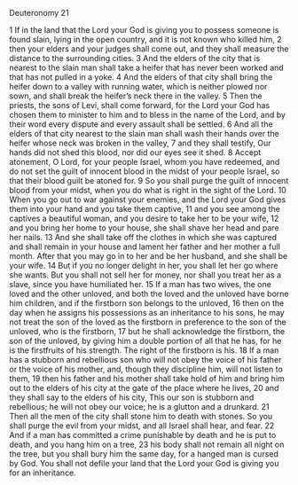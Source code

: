 Deuteronomy 21

1	If in the land that the Lord your God is giving you to possess someone is found slain, lying in the open country, and it is not known who killed him,
2	then your elders and your judges shall come out, and they shall measure the distance to the surrounding cities.
3	And the elders of the city that is nearest to the slain man shall take a heifer that has never been worked and that has not pulled in a yoke.
4	And the elders of that city shall bring the heifer down to a valley with running water, which is neither plowed nor sown, and shall break the heifer’s neck there in the valley.
5	Then the priests, the sons of Levi, shall come forward, for the Lord your God has chosen them to minister to him and to bless in the name of the Lord, and by their word every dispute and every assault shall be settled.
6	And all the elders of that city nearest to the slain man shall wash their hands over the heifer whose neck was broken in the valley,
7	and they shall testify, Our hands did not shed this blood, nor did our eyes see it shed.
8	Accept atonement, O Lord, for your people Israel, whom you have redeemed, and do not set the guilt of innocent blood in the midst of your people Israel, so that their blood guilt be atoned for.
9	So you shall purge the guilt of innocent blood from your midst, when you do what is right in the sight of the Lord.
10	When you go out to war against your enemies, and the Lord your God gives them into your hand and you take them captive,
11	and you see among the captives a beautiful woman, and you desire to take her to be your wife,
12	and you bring her home to your house, she shall shave her head and pare her nails.
13	And she shall take off the clothes in which she was captured and shall remain in your house and lament her father and her mother a full month. After that you may go in to her and be her husband, and she shall be your wife.
14	But if you no longer delight in her, you shall let her go where she wants. But you shall not sell her for money, nor shall you treat her as a slave, since you have humiliated her.
15	If a man has two wives, the one loved and the other unloved, and both the loved and the unloved have borne him children, and if the firstborn son belongs to the unloved,
16	then on the day when he assigns his possessions as an inheritance to his sons, he may not treat the son of the loved as the firstborn in preference to the son of the unloved, who is the firstborn,
17	but he shall acknowledge the firstborn, the son of the unloved, by giving him a double portion of all that he has, for he is the firstfruits of his strength. The right of the firstborn is his.
18	If a man has a stubborn and rebellious son who will not obey the voice of his father or the voice of his mother, and, though they discipline him, will not listen to them,
19	then his father and his mother shall take hold of him and bring him out to the elders of his city at the gate of the place where he lives,
20	and they shall say to the elders of his city, This our son is stubborn and rebellious; he will not obey our voice; he is a glutton and a drunkard.
21	Then all the men of the city shall stone him to death with stones. So you shall purge the evil from your midst, and all Israel shall hear, and fear.
22	And if a man has committed a crime punishable by death and he is put to death, and you hang him on a tree,
23	his body shall not remain all night on the tree, but you shall bury him the same day, for a hanged man is cursed by God. You shall not defile your land that the Lord your God is giving you for an inheritance.

